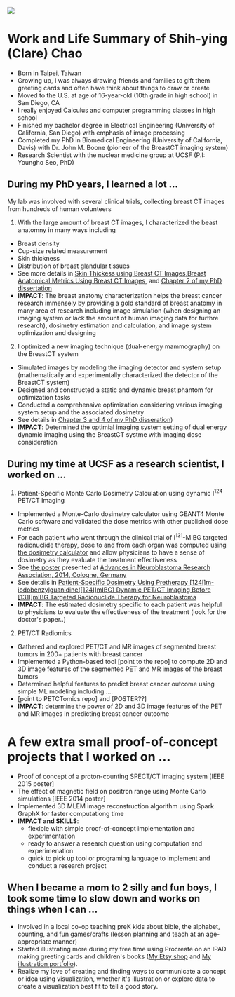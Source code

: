 ![](https://www.dropbox.com/scl/fi/472kd7stm57jxmrkjozor/What_I_think_about.jpg?rlkey=3mq6rjskkz8pgay0pcl0llk2i&st=gagpxvib&dl=0)

# Work and Life Summary of Shih-ying (Clare) Chao
- Born in Taipei, Taiwan
- Growing up, I was always drawing friends and families to gift them greeting cards and often have think about things to draw or create
- Moved to the U.S. at age of 16-year-old (10th grade in high school) in San Diego, CA
- I really enjoyed Calculus and computer programming classes in high school
- Finished my bachelor degree in Electrical Engineering (University of California, San Diego) with emphasis of image processing
- Completed my PhD in Biomedical Engineering (University of California, Davis) with Dr. John M. Boone (pioneer of the BreastCT imaging system)
- Research Scientist with the nuclear medicine group at UCSF (P.I: Youngho Seo, PhD)

## During my PhD years, I learned a lot ...
My lab was involved with several clinical trials, collecting breast CT images from hundreds of human volunteers
1. With the large amount of breast CT images, I characterized the beast anatomny in many ways including
  - Breast density
  - Cup-size related measurement
  - Skin thickness
  - Distribution of breast glandular tissues
  - See more details in [Skin Thickess using Breast CT Images](https://www.dropbox.com/scl/fi/mxlqm1fl692f389lag5xy/SkinTMammoDose_2008_Huang.pdf?rlkey=r2e40p22vpfls18p20161te87&st=32uqsauz&dl=0),[Breast Anatomical Metrics Using Breast CT Images]([./linked_files/Publications/BreastMetrics_2011_Huang.pdf](https://www.dropbox.com/scl/fi/mlpugzwewopv08n9ueg9k/BreastMetrics_2011_Huang.pdf?rlkey=u4gf6yeb4jcbwgghp9pwl0fut&st=lt5rg2we&dl=0)), and [Chapter 2 of my PhD dissertation](https://www.dropbox.com/scl/fi/0nfeebra9kj08jbzaqfwz/Disseration_UCstyleClass_SHuang.pdf?rlkey=fv5asruxf1hpnqwim5t36c3ez&st=sr7rlmah&dl=0)
  - **IMPACT**: The breast anatomy characterization helps the breast cancer research immensely by providing a gold standard of breast anatomy in many area of research including image simulation (when designing an imaging system or lack the amount of human imaging data for furthre research), dosimetry estimation and calculation, and image system optimization and designing
2. I optimized a new imaging technique (dual-energy mammography) on the BreastCT system
  - Simulated images by modeling the imaging detector and system setup (mathematically and experimentally characterized the detector of the BreastCT system)
  - Designed and constructed a static and dynamic breast phantom for optimization tasks
  - Conducted a comprehensive optimization considering various imaging system setup and the associated dosimetry
  - See details in [Chapter 3 and 4 of my PhD disseration](https://www.dropbox.com/scl/fi/0nfeebra9kj08jbzaqfwz/Disseration_UCstyleClass_SHuang.pdf?rlkey=fv5asruxf1hpnqwim5t36c3ez&st=sr7rlmah&dl=0))
  - **IMPACT**: Determined the optimial imaging system setting of dual energy dynamic imaging using the BreastCT systme with imaging dose consideration

## During my time at UCSF as a research scientist, I worked on ...
1. Patient-Specific Monte Carlo Dosimetry Calculation using dynamic I<sup>124</sup> PET/CT Imaging
- Implemented a Monte-Carlo dosimetry calculator using GEANT4 Monte Carlo software and validated the dose metrics with other published dose metrics
- For each patient who went through the clinical trial of I<sup>131</sup>-MIBG targeted radionuclide therapy, dose to and from each organ was computed using [the dosimetry calculator](https://github.com/clarehchao/ImageBasedDosimetryTool?tab=readme-ov-file) and allow physicians to have a sense of dosimetry as they evaluate the treatment effectiveness
- See [the poster](https://www.dropbox.com/scl/fi/5xtluwyhp6ubhasct82bo/I131MIBG_CologneANR2014_Huang.jpg?rlkey=5dbiakltw5zabmpac17r59cds&st=n6vvlduu&dl=0) presented at [Advances in Neuroblastoma Research Association, 2014, Cologne, Germany](https://www.anrmeeting.org/meetings-2014.php)
- See details in [Patient-Specific Dosimetry Using Pretherapy [124I]m-iodobenzylguanidine([124I]mIBG) Dynamic PET/CT Imaging Before [131I]mIBG Targeted Radionuclide
Therapy for Neuroblastoma](https://www.dropbox.com/scl/fi/df486p3vw5ycv1w585111/I124MIBG_MIBJournalPublicationPrint_MIB_SHuang.pdf?rlkey=avewd6hutwxalcagufqwgnvcv&st=ss7htr66&dl=0)
- **IMPACT**: The estimated dosimetry specific to each patient was helpful to physicians to evaluate the effectiveness of the treatment (look for the doctor's paper..)
2. PET/CT Radiomics
- Gathered and explored PET/CT and MR images of segmented breast tumors in 200+ patients with breast cancer
- Implemented a Python-based tool [point to the repo] to compute 2D and 3D image features of the segmented PET and MR images of the breast tumors
- Determined helpful features to predict breast cancer outcome using simple ML modeling including ....
- [point to PETCTomics repo] and [POSTER??]
- **IMPACT**: determine the power of 2D and 3D image features of the PET and MR images in predicting breast cancer outcome

# A few extra small proof-of-concept projects that I worked on ...
- Proof of concept of a proton-counting SPECT/CT imaging system [IEEE 2015 poster]
- The effect of magnetic field on positron range using Monte Carlo simulations [IEEE 2014 poster]
- Implemented 3D MLEM image reconstruction algorithm using Spark GraphX for faster computationg time
- **IMPACT and SKILLS**:
	- flexible with simple proof-of-concept implementation and experimentation
	- ready to answer a research question using computation and experimenation
	- quick to pick up tool or programing language to implement and conduct a research project

## When I became a mom to 2 silly and fun boys, I took some time to slow down and works on things when I can ...
- Involved in a local co-op teaching preK kids about bible, the alphabet, counting, and fun games/crafts (lesson planning and teach at an age-appropriate manner)
- Started illustrating more during my free time using Procreate on an IPAD making greeting cards and children's books ([My Etsy shop](https://thecraftyslug.etsy.com) and [My illustration portfolio](https://www.behance.net/shihyingclarechao)).
- Realize my love of creating and finding ways to communicate a concept or idea using visualization, whether it's illustration or explore data to create a visualization best fit to tell a good story.
